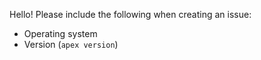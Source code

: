 
Hello! Please include the following when creating an issue:

  - Operating system
  - Version (`apex version`)
 
